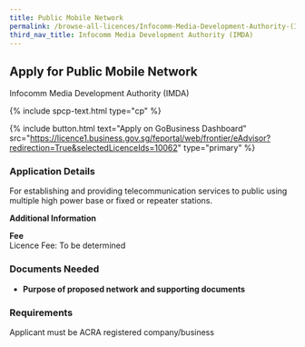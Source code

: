 ```yaml
---
title: Public Mobile Network
permalink: /browse-all-licences/Infocomm-Media-Development-Authority-(IMDA)/Public-Mobile-Network
third_nav_title: Infocomm Media Development Authority (IMDA)
---
```


## Apply for Public Mobile Network

Infocomm Media Development Authority (IMDA)

{% include spcp-text.html type="cp" %}

{% include button.html text="Apply on GoBusiness Dashboard" src="https://licence1.business.gov.sg/feportal/web/frontier/eAdvisor?redirection=True&selectedLicenceIds=10062" type="primary" %}

### Application Details

<p>For establishing and providing telecommunication services to public using multiple high power base or fixed or repeater stations.</p>

**Additional Information**

<p><strong>Fee</strong><br />Licence Fee: To be determined</p>

### Documents Needed

<ul>
 <li><strong>Purpose of proposed network and supporting documents</strong></li>
 </ul>

### Requirements

Applicant must be ACRA registered company/business

